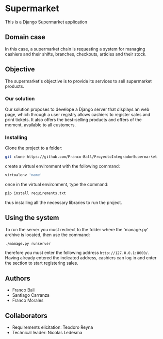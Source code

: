 # Supermarket

This is a Django Supermarket application 

## Domain case

In this case, a supermarket chain is requesting a system for managing cashiers and their shifts, branches, checkouts, articles and their stock.

## Objective

The supermarket's objective is to provide its services to sell supermarket products. 

### Our solution

Our solution proposes to develope a Django server that displays an web page, which through a user registry allows cashiers to register sales and print tickets. It also offers the best-selling products and offers of the moment, available to all customers.

### Installing

Clone the project to a folder: 

```bash
git clone https://github.com/Franco-Ball/ProyectoIntegradorSupermarket.git
```
create a virtual environment with the following command:

```bash
virtualenv 'name'
```
once in the virtual environment, type the command:

```bash
pip install requirements.txt
```
thus installing all the necessary libraries to run the project.

## Using the system

To run the server you must redirect to the folder where the 'manage.py' archive is located, then use the command: 

```bash
./manage.py runserver
```
therefore you must enter the following address ```http://127.0.0.1:8000/```. 
Having already entered the indicated address, cashiers can log in and enter the section to start registering sales.

## Authors

  - Franco Ball
  - Santiago Carranza
  - Franco Morales 

## Collaborators

  - Requirements elicitation: Teodoro Reyna 
  - Technical leader: Nicolas Ledesma
